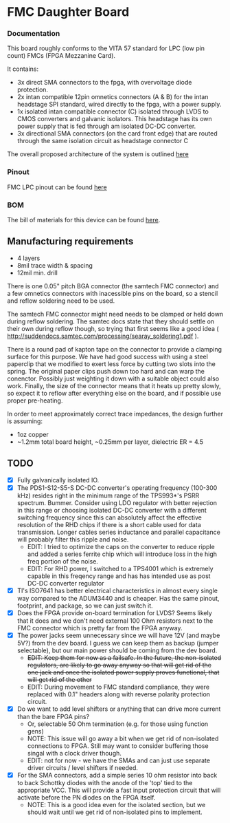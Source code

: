 # FMC Daughter Board

### Documentation

This board roughly conforms to the VITA 57 standard for LPC (low pin count) FMCs (FPGA Mezzanine Card).

It contains:
- 3x direct SMA connectors to the fpga, with overvoltage diode protection.
- 2x intan compatible 12pin omnetics connectors (A & B) for the intan headstage SPI standard, wired directly to the fpga, with a power supply.
- 1x isolated intan compatible connector (C) isolated through LVDS to CMOS converters and galvanic isolators. This headstage has its own power supply that is fed through am isolated DC-DC converter.
- 3x directional SMA connectors (on the card front edge) that are routed through the same isolation circuit as headstage connector C


The overall proposed architecture of the system is outlined [here](https://open-ephys.atlassian.net/wiki/display/OEW/PCIe+acquisition+board)

### Pinout
FMC LPC pinout can be found [here](https://docs.google.com/spreadsheets/d/18WfmbLGt8bGUUdksKp6AKA_wMX2SJ3Tndin-nnEgUCs/edit#gid=584734392)

### BOM
The bill of materials for this device can be found
[here](https://docs.google.com/spreadsheets/d/18WfmbLGt8bGUUdksKp6AKA_wMX2SJ3Tndin-nnEgUCs/edit?usp=sharing).

## Manufacturing requirements
- 4 layers
- 8mil trace width & spacing
- 12mil min. drill

There is one 0.05" pitch BGA connector (the samtech FMC connector) and a few omnetics connectors with inacessible pins on the board, so a stencil and reflow soldering need to be used.

The samtech FMC connector might need needs to be clamped or held down during reflow soldering. The samtec docs state that they should settle on their own during reflow though, so trying that first seems like a good idea (  http://suddendocs.samtec.com/processing/searay_soldering1.pdf ).

There is a round pad of kapton tape on the connector to provide a clamping surface for this purpose. We have had good success with using a steel paperclip that we modified to exert less force by cutting two slots into the spring. The original paper clips push down too hard and can warp the conenctor. Possibly just weighting it down with a suitable object could also work. Finally, the size of the connector means that it heats up pretty slowly, so expect it to reflow after everything else on the board, and if possible use proper pre-heating.

In order to meet approximately correct trace impedances, the design further is assuming:
 - 1oz copper
 - ~1.2mm total board height, ~0.25mm per layer, dielectric ER = 4.5

## TODO
- [X] Fully galvanically isolated IO.
- [x] The PDS1-S12-S5-S DC-DC converter's operating frequency (100-300 kHz)
  resides right in the minimum range of the TPS993\*'s PSRR spectrum. Bummer.
  Consider using LDO regulator with better rejection in this range  or choosing
  isolated DC-DC converter with a different switching frequency since this can
  absolutely affect the effective resolution of the RHD chips if there is a
  short cable used for data transmission. Longer cables series inductance and
  parallel capacitance will probably filter this ripple and noise.
    - EDIT: I tried to optimize the caps on the converter to reduce ripple and
    added a series ferrite chip which will introduce loss in the high freq
    portion of the noise.
    - EDIT: For RHD power, I switched to a TPS4001 which is extremely capable
      in this freqency range and has has intended use as post DC-DC converter
      regulator
- [x] TI's ISO7641 has better electrical characteristics in almost every
  single way compared to the ADUM3440 and is cheaper. Has the same pinout,
  footprint, and package, so we can just switch it.
- [x] Does the FPGA provide on-board termination for LVDS? Seems likely
  that it does and we don't need external 100 Ohm resistors next to the FMC connector
  which is pretty far from the FPGA anyway.
- [x] The power jacks seem unnecessary since we will have 12V (and maybe 5V?)
  from the dev board. I guess we can keep them as backup (jumper selectable),
  but our main power should be coming from the dev board.
    - ~~EDIT: Keep them for now as a failsafe. In the future, the non-isolated
      regulators, are likely to go away anyway so that will get rid of the one
      jack and once the isolated power supply proves functional, that will get
      rid of the other~~
    - EDIT: During movement to FMC standard compliance, they were replaced with
      0.1" headers along with reverse polarity protection circuit.
- [X] Do we want to add level shifters or anything that can drive more current
  than the bare FPGA pins?
    - Or, selectable 50 Ohm termination (e.g. for those using function gens)
    - NOTE: This issue will go away a bit when we get rid of non-isolated
      connections to FPGA. Still may want to consider buffering those singal
      with a clock driver though.
    - EDIT: not for now - we have the SMAs and can just use separate driver circuits / level shifters if needed.
- [x] For the SMA connectors, add a simple series 10 ohm resistor into back to
  back Schottky diodes with the anode of the 'top' tied to the appropriate VCC.
  This will provide a fast input protection circuit that will activate before
  the PN diodes on the FPGA itself.
    - NOTE: This is a good idea even for the isolated section, but we should
      wait until we get rid of non-isolated pins to implement.
